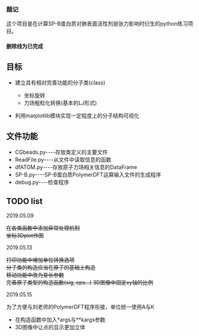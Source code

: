 ### 题记
这个项目是在计算SP-B蛋白质对肺表面活性剂层张力影响时衍生的python练习项目。
#### 删除线为已完成

## 目标
* 建立具有相对完善功能的分子类(class)
    * 坐标旋转
    * 力场粗粒化转换(基本的LJ形式)

* 利用matplotlib模块实现一定程度上的分子结构可视化

## 文件功能
* CGbeads.py----存放类定义的主要文件
* ReadFile.py----从文件中读取信息的函数
* dfATOM.py----存放原子力场相关信息的DataFrame
* SP-B.py----SP-B蛋白质PolymerDFT运算输入文件的生成程序
* debug.py----检查程序

## TODO list
2019.05.09

~~在各类函数中添加异常处理机制~~  
~~坐标3Dplot作图~~

2019.05.13

~~打印功能中增加单位转换选项~~  
~~分子类的构造应当在原子的基础上构造~~  
~~移动功能中改为变长参数~~  
~~完善原子类型的构造函数(sig, eps...)~~
~~3D图像中固定xy轴的比例~~  

2019.05.15

为了方便与刘老师的PolymerDFT程序衔接，单位统一使用A与K

* 在构造函数中加入*args与**kargs参数
* 3D图像中让点的显示更加立体
